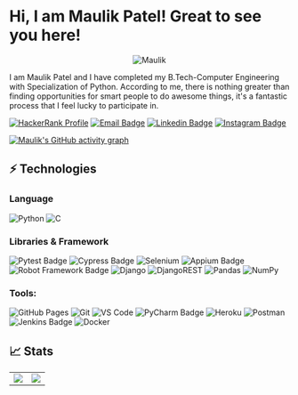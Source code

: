 # Hi, I am Maulik Patel! Great to see you here! 

<div>
<p align="center"> <img src="https://komarev.com/ghpvc/?username=maulikpatel9991&label=Profile%20views&color=0e75b6&style=flat" alt="Maulik" />
</div> 

I am Maulik Patel and I have completed my B.Tech-Computer Engineering with Specialization of Python. According to me, there is nothing greater than finding opportunities for smart people to do awesome things, it's a fantastic process that I feel lucky to participate in.

[![HackerRank Profile](https://img.shields.io/badge/HackerRank-%232EC866.svg?style=for-the-badge&logo=hackerrank&logoColor=white)](https://www.hackerrank.com/profile/patelmaulik9991)
[![Email Badge](https://img.shields.io/badge/-Email-c14438?style=flat-square&logo=Gmail&logoColor=white&link=mailto:wwwpatelmaulik9991@gmail.com)](mailto:mailforpatelmaulik9991@gmail.com)
[![Linkedin Badge](https://img.shields.io/badge/-LinkedIn-blue?style=flat-square&logo=Linkedin&logoColor=white&link=https://www.linkedin.com/in/maulik-patel-04a122198/)](https://www.linkedin.com/in/maulik-patel-04a122198/)
[![Instagram Badge](https://img.shields.io/badge/-Instagram-purple?style=flat-square&logo=instagram&logoColor=white&link=https://instagram.com/maulik_0902/)](https://www.instagram.com/maulik_0902/)

[![Maulik's GitHub activity graph](https://github-readme-activity-graph.vercel.app/graph?username=maulikpatel9991&bg_color=000000&color=ffffff&line=51c85f&point=303030&area=true&hide_border=true&custom_title=Maulik's%20GitHub%20Activity&hide_total_contributions=true&hide_legend=true)](https://github.com/maulikpatel9991/)


<!-- ## 👨🏻‍💻 Coding Profiles

[![LeetCode](https://img.shields.io/badge/-LeetCode-FFA116?style=flat-square&logo=LeetCode&logoColor=black)](https://leetcode.com/thepranaygupta/)
[![GeeksForGeeks](https://img.shields.io/badge/-GeeksForGeeks-05CC47?style=flat-square&logo=GeeksForGeeks&logoColor=black)](https://auth.geeksforgeeks.org/user/thepranaygupta)
[![HackerRank](https://img.shields.io/badge/-HackerRank-2EC866?style=flat-square&logo=HackerRank&logoColor=white)](https://www.hackerrank.com/thepranaygupta)
[![CodeChef](https://img.shields.io/badge/-CodeChef-5B4638?style=flat-square&logo=CodeChef&logoColor=white)](https://www.codechef.com/users/thepranaygupta)

<img align='right' src="https://user-images.githubusercontent.com/64855541/133657615-ccb22336-f4db-408e-bc30-af7ff09608e7.png" width="280"> -->

## ⚡ Technologies

### Language

![Python](https://img.shields.io/badge/python-3670A0?style=for-the-badge&logo=python&logoColor=ffdd54)
![C](https://img.shields.io/badge/c-%2300599C.svg?style=for-the-badge&logo=c&logoColor=white)

### Libraries & Framework

![Pytest Badge](https://img.shields.io/badge/pytest-%2300BFFF.svg?style=for-the-badge&logo=pytest&logoColor=white)
![Cypress Badge](https://img.shields.io/badge/cypress-%2317202C.svg?style=for-the-badge&logo=cypress&logoColor=white)
![Selenium](https://img.shields.io/badge/selenium-%2343B02A.svg?style=for-the-badge&logo=selenium&logoColor=white)
![Appium Badge](https://img.shields.io/badge/appium-%2300BFFF.svg?style=for-the-badge&logo=appium&logoColor=white)
![Robot Framework Badge](https://img.shields.io/badge/robot%20framework-%23000000.svg?style=for-the-badge&logo=robot-framework&logoColor=white)
![Django](https://img.shields.io/badge/django-%23092E20.svg?style=for-the-badge&logo=django&logoColor=white)
![DjangoREST](https://img.shields.io/badge/DJANGO-REST-ff1709?style=for-the-badge&logo=django&logoColor=white&color=ff1709&labelColor=gray)
![Pandas](https://img.shields.io/badge/pandas-%23150458.svg?style=for-the-badge&logo=pandas&logoColor=white)
![NumPy](https://img.shields.io/badge/numpy-%23013243.svg?style=for-the-badge&logo=numpy&logoColor=white)

### Tools:

![GitHub Pages](https://img.shields.io/badge/GitHub%20Pages-%23327FC7.svg?logo=github&style=flat-square&logoColor=white)
![Git](https://img.shields.io/badge/-Git-black?style=flat-square&logo=git)
![VS Code](https://img.shields.io/badge/-VS%20Code-007ACC?style=flat-square&logo=visual-studio-code)
![PyCharm Badge](https://img.shields.io/badge/pycharm-%23000000.svg?style=for-the-badge&logo=pycharm&logoColor=white)
![Heroku](https://img.shields.io/badge/Heroku%20-%23430098.svg?style=flat-square&logo=heroku&logoColor=white)
![Postman](https://img.shields.io/badge/Postman-FF6C37?logo=postman&logoColor=white)
![Jenkins Badge](https://img.shields.io/badge/jenkins-%232C5263.svg?style=for-the-badge&logo=jenkins&logoColor=white)
![Docker](https://img.shields.io/badge/-Docker-black?style=flat-square&logo=docker)


## 📈 Stats

<table>
<tr>
<td>
<img src="https://github-readme-stats.vercel.app/api?username=yashpatel-py&include_all_commits=true&count_private=true&show_icons=true&line_height=20&theme=tokyonight"/>
<td><img src="https://github-readme-stats.vercel.app/api/top-langs?username=maulikpatel9991&show_icons=true&locale=en&layout=compact&theme=tokyonight" />
</td>
</tr>
</table>

<!-- Sauce: https://github.com/alexandresanlim/Badges4-README.md-Profile -->
